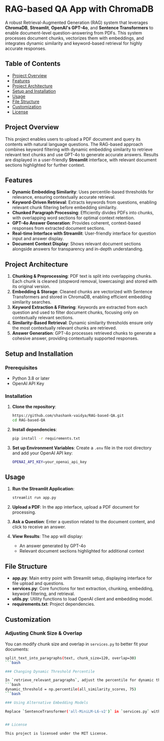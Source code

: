 # RAG-based QA App with ChromaDB

A robust Retrieval-Augmented Generation (RAG) system that leverages **ChromaDB**, **Streamlit**, **OpenAI's GPT-4o**, and **Sentence Transformers** to enable document-level question-answering from PDFs. This system processes document chunks, vectorizes them with embeddings, and integrates dynamic similarity and keyword-based retrieval for highly accurate responses.


## Table of Contents
- [Project Overview](#project-overview)
- [Features](#features)
- [Project Architecture](#project-architecture)
- [Setup and Installation](#setup-and-installation)
- [Usage](#usage)
- [File Structure](#file-structure)
- [Customization](#customization)
- [License](#license)


## Project Overview

This project enables users to upload a PDF document and query its contents with natural language questions. The RAG-based approach combines keyword filtering with dynamic embedding similarity to retrieve relevant text chunks and use GPT-4o to generate accurate answers. Results are displayed in a user-friendly **Streamlit** interface, with relevant document sections highlighted for further context.


## Features

- **Dynamic Embedding Similarity**: Uses percentile-based thresholds for relevance, ensuring contextually accurate retrieval.
- **Keyword-Driven Retrieval**: Extracts keywords from questions, enabling relevant chunk filtering before embedding similarity.
- **Chunked Paragraph Processing**: Efficiently divides PDFs into chunks, with overlapping word sections for optimal context retention.
- **GPT-4o Answer Generation**: Provides coherent, context-based responses from extracted document sections.
- **Real-time Interface with Streamlit**: User-friendly interface for question input and answer display.
- **Document Context Display**: Shows relevant document sections alongside answers for transparency and in-depth understanding.
  

## Project Architecture

1. **Chunking & Preprocessing**: PDF text is split into overlapping chunks. Each chunk is cleaned (stopword removal, lowercasing) and stored with its original version.
2. **Embedding & Storage**: Cleaned chunks are vectorized with Sentence Transformers and stored in ChromaDB, enabling efficient embedding similarity searches.
3. **Keyword Extraction & Filtering**: Keywords are extracted from each question and used to filter document chunks, focusing only on contextually relevant sections.
4. **Similarity-Based Retrieval**: Dynamic similarity thresholds ensure only the most contextually relevant chunks are retrieved.
5. **Answer Generation**: GPT-4o processes retrieved chunks to generate a cohesive answer, providing contextually supported responses.


## Setup and Installation

### Prerequisites

- Python 3.8 or later
- OpenAI API Key 

### Installation

1. **Clone the repository**:
   ```bash
   https://github.com/shashank-vaidya/RAG-based-QA.git
   cd RAG-based-QA

2. **Install dependencies**:
   ```bash
   pip install -r requirements.txt

3. **Set up Environment Variables**:
   Create a `.env` file in the root directory and add your OpenAI API key:
   ```bash
   OPENAI_API_KEY=your_openai_api_key


## Usage

1. **Run the Streamlit Application**:
   ```bash
   streamlit run app.py

2. **Upload a PDF**:
   In the app interface, upload a PDF document for processing.

3. **Ask a Question**:
   Enter a question related to the document content, and click to receive an answer.

4. **View Results**: The app will display:
   - An answer generated by GPT-4o
   - Relevant document sections highlighted for additional context


## File Structure

- **app.py**: Main entry point with Streamlit setup, displaying interface for file upload and questions.
- **services.py**: Core functions for text extraction, chunking, embedding, keyword filtering, and retrieval.
- **utils.py**: Utility functions to load OpenAI client and embedding model.
- **requirements.txt**: Project dependencies.


## Customization

### Adjusting Chunk Size & Overlap

You can modify chunk size and overlap in `services.py` to better fit your documents:
```bash
split_text_into_paragraphs(text, chunk_size=120, overlap=30)
```bash

### Changing Dynamic Threshold Percentile

In `retrieve_relevant_paragraphs`, adjust the percentile for dynamic thresholding:
```bash
dynamic_threshold = np.percentile(all_similarity_scores, 75)
```bash

### Using Alternative Embedding Models

Replace `SentenceTransformer('all-MiniLM-L6-v2')` in `services.py` with any compatible embedding model from Sentence Transformers.


## License

This project is licensed under the MIT License.

